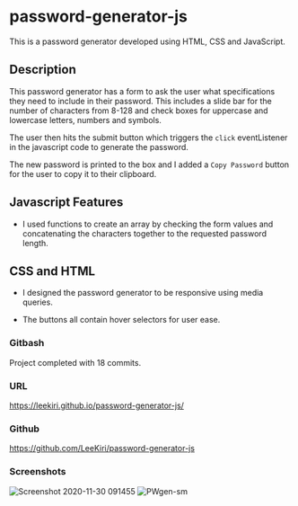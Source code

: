 # password-generator-js
This is a password generator developed using HTML, CSS and JavaScript.

## Description

This password generator has a form to ask the user what specifications they need to include in their password. This includes a slide bar for the number of characters from 8-128 and check boxes for uppercase and lowercase letters, numbers and symbols. 

The user then hits the submit button which triggers the `click` eventListener in the javascript code to generate the password.

The new password is printed to the box and I added a `Copy Password` button for the user to copy it to their clipboard.

## Javascript Features

* I used functions to create an array by checking the form values and concatenating the characters together to the requested password length.  

## CSS and HTML

* I designed the password generator to be responsive using media queries.

* The buttons all contain hover selectors for user ease. 

### Gitbash
Project completed with 18 commits.

### URL
https://leekiri.github.io/password-generator-js/

### Github 
https://github.com/LeeKiri/password-generator-js

### Screenshots
![Screenshot 2020-11-30 091455](https://user-images.githubusercontent.com/73642462/100555263-60a58e80-32ee-11eb-8f65-dbec77d17d71.png)
![PWgen-sm](https://user-images.githubusercontent.com/73642462/100555278-787d1280-32ee-11eb-85ad-25eb93bff76f.png)
